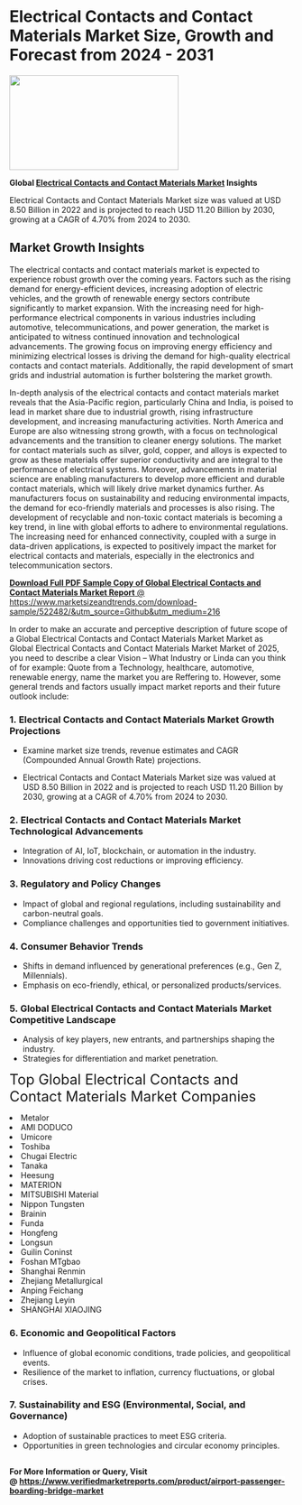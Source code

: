 <H1>Electrical Contacts and Contact Materials Market Size, Growth and Forecast from 2024 - 2031</H1><img class="aligncenter size-medium wp-image-584254" src="https://thirdeyenews.in/wp-content/uploads/2024/09/Global-Market-Research-300x168.jpeg" alt="" width="300" height="168" /><p><strong>Global&nbsp;<a href="https://www.marketsizeandtrends.com/download-sample/522482/&amp;utm_source=Github&utm_medium=216">Electrical Contacts and Contact Materials Market</a> Insights</strong></p><p>Electrical Contacts and Contact Materials Market size was valued at USD 8.50 Billion in 2022 and is projected to reach USD 11.20 Billion by 2030, growing at a CAGR of 4.70% from 2024 to 2030.</p><p><h2>Market Growth Insights</h2> <p>The electrical contacts and contact materials market is expected to experience robust growth over the coming years. Factors such as the rising demand for energy-efficient devices, increasing adoption of electric vehicles, and the growth of renewable energy sectors contribute significantly to market expansion. With the increasing need for high-performance electrical components in various industries including automotive, telecommunications, and power generation, the market is anticipated to witness continued innovation and technological advancements. The growing focus on improving energy efficiency and minimizing electrical losses is driving the demand for high-quality electrical contacts and contact materials. Additionally, the rapid development of smart grids and industrial automation is further bolstering the market growth.</p> <p><a href="#"></a></p> <p>In-depth analysis of the electrical contacts and contact materials market reveals that the Asia-Pacific region, particularly China and India, is poised to lead in market share due to industrial growth, rising infrastructure development, and increasing manufacturing activities. North America and Europe are also witnessing strong growth, with a focus on technological advancements and the transition to cleaner energy solutions. The market for contact materials such as silver, gold, copper, and alloys is expected to grow as these materials offer superior conductivity and are integral to the performance of electrical systems. Moreover, advancements in material science are enabling manufacturers to develop more efficient and durable contact materials, which will likely drive market dynamics further. As manufacturers focus on sustainability and reducing environmental impacts, the demand for eco-friendly materials and processes is also rising. The development of recyclable and non-toxic contact materials is becoming a key trend, in line with global efforts to adhere to environmental regulations. The increasing need for enhanced connectivity, coupled with a surge in data-driven applications, is expected to positively impact the market for electrical contacts and materials, especially in the electronics and telecommunication sectors. <p><a href="#"></p><p><span class=""><strong>Download Full PDF Sample Copy of Global Electrical Contacts and Contact Materials Market Report</strong> @ <a href="https://www.marketsizeandtrends.com/download-sample/522482/&amp;utm_source=Github&utm_medium=216" target="_blank">https://www.marketsizeandtrends.com/download-sample/522482/&amp;utm_source=Github&utm_medium=216</a></span></p><p>In order to make an accurate and perceptive description of future scope of a Global&nbsp;Electrical Contacts and Contact Materials Market Market as Global&nbsp;Electrical Contacts and Contact Materials Market Market of 2025, you need to describe a clear Vision &ndash; What Industry or Linda can you think of for example: Quote from a Technology, healthcare, automotive, renewable energy, name the market you are Reffering to. However, some general trends and factors usually impact market reports and their future outlook include:</p><h3>1.&nbsp;<strong>Electrical Contacts and Contact Materials Market Growth Projections</strong></h3><ul><li>Examine market size trends, revenue estimates and CAGR (Compounded Annual Growth Rate) projections.</li><li><p>Electrical Contacts and Contact Materials Market size was valued at USD 8.50 Billion in 2022 and is projected to reach USD 11.20 Billion by 2030, growing at a CAGR of 4.70% from 2024 to 2030.</p></li></ul><h3>2.&nbsp;<strong>Electrical Contacts and Contact Materials Market Technological Advancements</strong></h3><ul><li>Integration of AI, IoT, blockchain, or automation in the industry.</li><li>Innovations driving cost reductions or improving efficiency.</li></ul><h3>3.&nbsp;<strong>Regulatory and Policy Changes</strong></h3><ul><li>Impact of global and regional regulations, including sustainability and carbon-neutral goals.</li><li>Compliance challenges and opportunities tied to government initiatives.</li></ul><h3>4.&nbsp;<strong>Consumer Behavior Trends</strong></h3><ul><li>Shifts in demand influenced by generational preferences (e.g., Gen Z, Millennials).</li><li>Emphasis on eco-friendly, ethical, or personalized products/services.</li></ul><h3>5.&nbsp;<strong>Global Electrical Contacts and Contact Materials Market Competitive Landscape</strong></h3><ul><li>Analysis of key players, new entrants, and partnerships shaping the industry.</li><li>Strategies for differentiation and market penetration.</li></ul><p data-pm-slice="1 1 []"><span style="color: inherit; font-family: inherit; font-size: 25px;">Top Global Electrical Contacts and Contact Materials Market Companies</span></p><div class="" data-test-id=""><p><li>Metalor</li><li> AMI DODUCO</li><li> Umicore</li><li> Toshiba</li><li> Chugai Electric</li><li> Tanaka</li><li> Heesung</li><li> MATERION</li><li> MITSUBISHI Material</li><li> Nippon Tungsten</li><li> Brainin</li><li> Funda</li><li> Hongfeng</li><li> Longsun</li><li> Guilin Coninst</li><li> Foshan MTgbao</li><li> Shanghai Renmin</li><li> Zhejiang Metallurgical</li><li> Anping Feichang</li><li> Zhejiang Leyin</li><li> SHANGHAI XIAOJING</li></p></div><h3>6.&nbsp;<strong>Economic and Geopolitical Factors</strong></h3><ul><li>Influence of global economic conditions, trade policies, and geopolitical events.</li><li>Resilience of the market to inflation, currency fluctuations, or global crises.</li></ul><h3>7.&nbsp;<strong>Sustainability and ESG (Environmental, Social, and Governance)</strong></h3><ul><li>Adoption of sustainable practices to meet ESG criteria.</li><li>Opportunities in green technologies and circular economy principles.</li></ul><h2><strong style="font-size: 14px;">For More Information or Query, Visit @&nbsp;</strong><a style="background-color: #ffffff; font-size: 14px;" href="https://www.marketsizeandtrends.com/report/electrical-contacts-and-contact-materials-market/" target="_blank">https://www.verifiedmarketreports.com/product/airport-passenger-boarding-bridge-market</a></h2>
